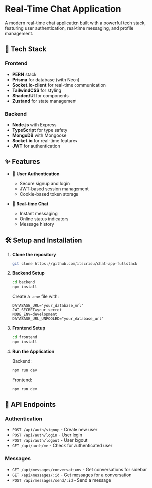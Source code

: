 # Real-Time Chat Application

A modern real-time chat application built with a powerful tech stack, featuring user authentication, real-time messaging, and profile management.

## 🚀 Tech Stack

### Frontend
- **PERN** stack
- **Prisma** for database (with Neon)
- **Socket.io-client** for real-time communication
- **TailwindCSS** for styling
- **Shadcn/UI** for components
- **Zustand** for state management

### Backend
- **Node.js** with Express
- **TypeScript** for type safety
- **MongoDB** with Mongoose
- **Socket.io** for real-time features
- **JWT** for authentication

## ✨ Features

- 🔐 **User Authentication**
  - Secure signup and login
  - JWT-based session management
  - Cookie-based token storage
  
- 💬 **Real-time Chat**
  - Instant messaging
  - Online status indicators
  - Message history

## 🛠️ Setup and Installation

1. **Clone the repository**
   ```bash
   git clone https://github.com/itscrisu/chat-app-fullstack
   ```

2. **Backend Setup**
   ```bash
   cd backend
   npm install
   ```
   Create a `.env` file with:
   ```
   DATABASE_URL="your_database_url"
   JWT_SECRET=your_secret
   NODE_ENV=development
   DATABASE_URL_UNPOOLED="your_database_url"

   ```

3. **Frontend Setup**
   ```bash
   cd frontend
   npm install
   ```

4. **Run the Application**
   
   Backend:
   ```bash
   npm run dev
   ```
   
   Frontend:
   ```bash
   npm run dev
   ```

## 📝 API Endpoints

### Authentication
- `POST /api/auth/signup` - Create new user
- `POST /api/auth/login` - User login
- `POST /api/auth/logout` - User logout
- `GET /api/auth/me` - Check for authenticated user

### Messages
- `GET /api/messages/conversations` - Get conversations for sidebar
- `GET /api/messages/:id` - Get messages for a conversation
- `POST /api/messages/send/:id` - Send a message

